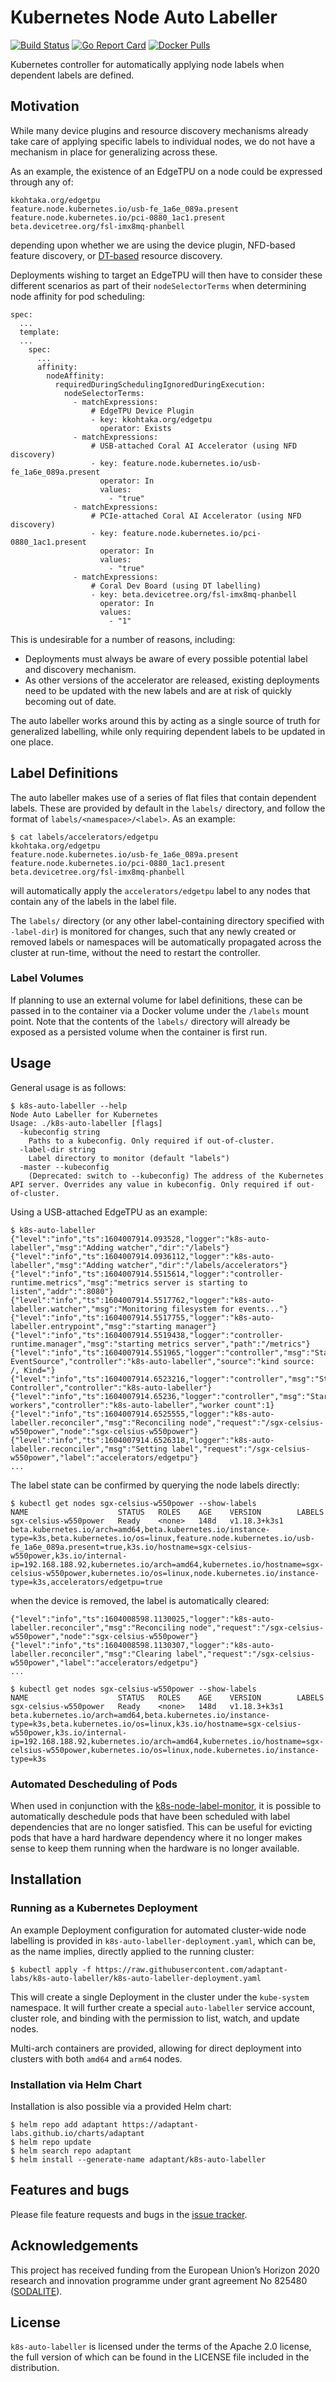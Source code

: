 # Kubernetes Node Auto Labeller

[![Build Status](https://travis-ci.com/adaptant-labs/k8s-auto-labeller.svg?branch=master)](https://travis-ci.com/adaptant-labs/k8s-auto-labeller)
[![Go Report Card](https://goreportcard.com/badge/github.com/adaptant-labs/k8s-auto-labeller)](https://goreportcard.com/report/github.com/adaptant-labs/k8s-auto-labeller)
[![Docker Pulls](https://img.shields.io/docker/pulls/adaptant/k8s-auto-labeller.svg)](https://hub.docker.com/repository/docker/adaptant/k8s-auto-labeller)

Kubernetes controller for automatically applying node labels when dependent labels are defined.

## Motivation

While many device plugins and resource discovery mechanisms already take care of applying specific labels to individual
nodes, we do not have a mechanism in place for generalizing across these.

As an example, the existence of an EdgeTPU on a node could be expressed through any of:

```
kkohtaka.org/edgetpu
feature.node.kubernetes.io/usb-fe_1a6e_089a.present
feature.node.kubernetes.io/pci-0880_1ac1.present
beta.devicetree.org/fsl-imx8mq-phanbell
```

depending upon whether we are using the device plugin, NFD-based feature discovery, or [DT-based][k8s-dt-node-labeller]
resource discovery.

Deployments wishing to target an EdgeTPU will then have to consider these different scenarios as part of their
`nodeSelectorTerms` when determining node affinity for pod scheduling:

```
spec:
  ...
  template:
  ...
    spec:
      ...
      affinity:
        nodeAffinity:
          requiredDuringSchedulingIgnoredDuringExecution:
            nodeSelectorTerms:
              - matchExpressions:
                  # EdgeTPU Device Plugin
                  - key: kkohtaka.org/edgetpu
                    operator: Exists
              - matchExpressions:
                  # USB-attached Coral AI Accelerator (using NFD discovery)
                  - key: feature.node.kubernetes.io/usb-fe_1a6e_089a.present
                    operator: In
                    values:
                      - "true"
              - matchExpressions:
                  # PCIe-attached Coral AI Accelerator (using NFD discovery)
                  - key: feature.node.kubernetes.io/pci-0880_1ac1.present
                    operator: In
                    values:
                      - "true"
              - matchExpressions:
                  # Coral Dev Board (using DT labelling)
                  - key: beta.devicetree.org/fsl-imx8mq-phanbell
                    operator: In
                    values:
                      - "1"
```

This is undesirable for a number of reasons, including:
- Deployments must always be aware of every possible potential label and discovery mechanism.
- As other versions of the accelerator are released, existing deployments need to be updated with the new labels
and are at risk of quickly becoming out of date.

The auto labeller works around this by acting as a single source of truth for generalized labelling, while only
requiring dependent labels to be updated in one place.

[k8s-dt-node-labeller]: https://github.com/adaptant-labs/k8s-dt-node-labeller

## Label Definitions

The auto labeller makes use of a series of flat files that contain dependent labels. These are provided by default in
the `labels/` directory, and follow the format of `labels/<namespace>/<label>`. As an example:

```
$ cat labels/accelerators/edgetpu
kkohtaka.org/edgetpu
feature.node.kubernetes.io/usb-fe_1a6e_089a.present
feature.node.kubernetes.io/pci-0880_1ac1.present
beta.devicetree.org/fsl-imx8mq-phanbell
```

will automatically apply the `accelerators/edgetpu` label to any nodes that contain any of the labels in the label file.

The `labels/` directory (or any other label-containing directory specified with `-label-dir`) is monitored for changes,
such that any newly created or removed labels or namespaces will be automatically propagated across the cluster at
run-time, without the need to restart the controller.

### Label Volumes

If planning to use an external volume for label definitions, these can be passed in to the container via a Docker volume
under the `/labels` mount point. Note that the contents of the `labels/` directory will already be exposed as a
persisted volume when the container is first run.

## Usage

General usage is as follows:

```
$ k8s-auto-labeller --help
Node Auto Labeller for Kubernetes
Usage: ./k8s-auto-labeller [flags]
  -kubeconfig string
	Paths to a kubeconfig. Only required if out-of-cluster.
  -label-dir string
	Label directory to monitor (default "labels")
  -master --kubeconfig
	(Deprecated: switch to --kubeconfig) The address of the Kubernetes API server. Overrides any value in kubeconfig. Only required if out-of-cluster.
```

Using a USB-attached EdgeTPU as an example:

```
$ k8s-auto-labeller
{"level":"info","ts":1604007914.093528,"logger":"k8s-auto-labeller","msg":"Adding watcher","dir":"/labels"}
{"level":"info","ts":1604007914.0936112,"logger":"k8s-auto-labeller","msg":"Adding watcher","dir":"/labels/accelerators"}
{"level":"info","ts":1604007914.5515614,"logger":"controller-runtime.metrics","msg":"metrics server is starting to listen","addr":":8080"}
{"level":"info","ts":1604007914.5517762,"logger":"k8s-auto-labeller.watcher","msg":"Monitoring filesystem for events..."}
{"level":"info","ts":1604007914.5517755,"logger":"k8s-auto-labeller.entrypoint","msg":"starting manager"}
{"level":"info","ts":1604007914.5519438,"logger":"controller-runtime.manager","msg":"starting metrics server","path":"/metrics"}
{"level":"info","ts":1604007914.551965,"logger":"controller","msg":"Starting EventSource","controller":"k8s-auto-labeller","source":"kind source: /, Kind="}
{"level":"info","ts":1604007914.6523216,"logger":"controller","msg":"Starting Controller","controller":"k8s-auto-labeller"}
{"level":"info","ts":1604007914.65236,"logger":"controller","msg":"Starting workers","controller":"k8s-auto-labeller","worker count":1}
{"level":"info","ts":1604007914.6525555,"logger":"k8s-auto-labeller.reconciler","msg":"Reconciling node","request":"/sgx-celsius-w550power","node":"sgx-celsius-w550power"}
{"level":"info","ts":1604007914.6526318,"logger":"k8s-auto-labeller.reconciler","msg":"Setting label","request":"/sgx-celsius-w550power","label":"accelerators/edgetpu"}
...
```

The label state can be confirmed by querying the node labels directly:

```
$ kubectl get nodes sgx-celsius-w550power --show-labels
NAME                    STATUS   ROLES    AGE    VERSION        LABELS
sgx-celsius-w550power   Ready    <none>   148d   v1.18.3+k3s1   beta.kubernetes.io/arch=amd64,beta.kubernetes.io/instance-type=k3s,beta.kubernetes.io/os=linux,feature.node.kubernetes.io/usb-fe_1a6e_089a.present=true,k3s.io/hostname=sgx-celsius-w550power,k3s.io/internal-ip=192.168.188.92,kubernetes.io/arch=amd64,kubernetes.io/hostname=sgx-celsius-w550power,kubernetes.io/os=linux,node.kubernetes.io/instance-type=k3s,accelerators/edgetpu=true
```

when the device is removed, the label is automatically cleared:

```
{"level":"info","ts":1604008598.1130025,"logger":"k8s-auto-labeller.reconciler","msg":"Reconciling node","request":"/sgx-celsius-w550power","node":"sgx-celsius-w550power"}
{"level":"info","ts":1604008598.1130307,"logger":"k8s-auto-labeller.reconciler","msg":"Clearing label","request":"/sgx-celsius-w550power","label":"accelerators/edgetpu"}
...

$ kubectl get nodes sgx-celsius-w550power --show-labels
NAME                    STATUS   ROLES    AGE    VERSION        LABELS
sgx-celsius-w550power   Ready    <none>   148d   v1.18.3+k3s1   beta.kubernetes.io/arch=amd64,beta.kubernetes.io/instance-type=k3s,beta.kubernetes.io/os=linux,k3s.io/hostname=sgx-celsius-w550power,k3s.io/internal-ip=192.168.188.92,kubernetes.io/arch=amd64,kubernetes.io/hostname=sgx-celsius-w550power,kubernetes.io/os=linux,node.kubernetes.io/instance-type=k3s
```

### Automated Descheduling of Pods

When used in conjunction with the [k8s-node-label-monitor], it is possible to automatically deschedule pods that have been
scheduled with label dependencies that are no longer satisfied. This can be useful for evicting pods that have a hard
hardware dependency where it no longer makes sense to keep them running when the hardware is no longer available.

[k8s-node-label-monitor]: https://github.com/adaptant-labs/k8s-node-label-monitor

## Installation

### Running as a Kubernetes Deployment

An example Deployment configuration for automated cluster-wide node labelling is provided in
`k8s-auto-labeller-deployment.yaml`, which can be, as the name implies, directly applied to the running cluster:

```
$ kubectl apply -f https://raw.githubusercontent.com/adaptant-labs/k8s-auto-labeller/k8s-auto-labeller-deployment.yaml
```

This will create a single Deployment in the cluster under the `kube-system` namespace. It will further create a special
`auto-labeller` service account, cluster role, and binding with the permission to list, watch, and update nodes.

Multi-arch containers are provided, allowing for direct deployment into clusters with both `amd64` and `arm64` nodes.

### Installation via Helm Chart

Installation is also possible via a provided Helm chart:

```
$ helm repo add adaptant https://adaptant-labs.github.io/charts/adaptant
$ helm repo update
$ helm search repo adaptant
$ helm install --generate-name adaptant/k8s-auto-labeller
```

## Features and bugs

Please file feature requests and bugs in the [issue tracker][tracker].

## Acknowledgements

This project has received funding from the European Union’s Horizon 2020 research and innovation programme under grant
agreement No 825480 ([SODALITE]).

## License

`k8s-auto-labeller` is licensed under the terms of the Apache 2.0 license, the full
version of which can be found in the LICENSE file included in the distribution.

[tracker]: https://github.com/adaptant-labs/k8s-auto-labeller/issues
[SODALITE]: https://www.sodalite.eu
